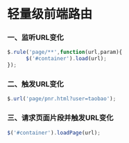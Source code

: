 # 轻量级前端路由


### 一、监听URL变化
```javascript
$.rule('page/**',function(url,param){
  	  $('#container').load(url);
});
 ```
 
### 二、触发URL变化
```javascript
$.url('page/pnr.html?user=taobao');
```

### 三、请求页面片段并触发URL变化
```javascript
$('#container').loadPage(url); 
```
